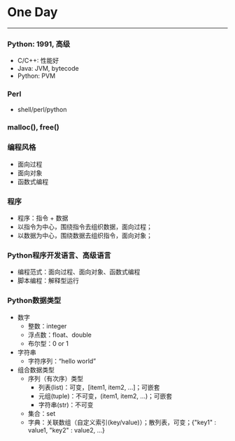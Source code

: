 # One Day

***

### Python: 1991, 高级
* C/C++: 性能好
* Java: JVM, bytecode
* Python: PVM

### Perl
* shell/perl/python
 
### malloc(), free()

### 编程风格
* 面向过程
* 面向对象
* 函数式编程

### 程序
* 程序：指令 + 数据
* 以指令为中心，围绕指令去组织数据，面向过程；
* 以数据为中心，围绕数据去组织指令，面向对象；

### Python程序开发语言、高级语言
* 编程范式：面向过程、面向对象、函数式编程
* 脚本编程：解释型运行

### Python数据类型
* 数字
  * 整数：integer
  * 浮点数：float、double
  * 布尔型：0 or 1
* 字符串
  * 字符序列：“hello world”
* 组合数据类型
  * 序列（有次序）类型
    * 列表(list)：可变，[item1, item2, ...]；可嵌套
    * 元组(tuple)：不可变，(item1, item2, ...)；可嵌套
    * 字符串(str)：不可变
  * 集合：set
  * 字典：关联数组（自定义索引(key/value)）；散列表，可变；{"key1" : value1, "key2" : value2, ...}
